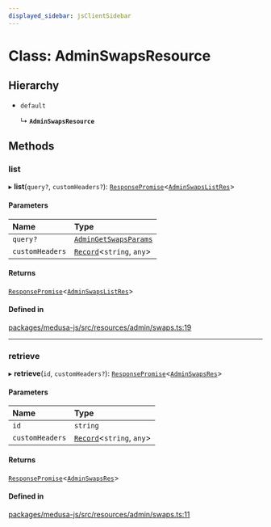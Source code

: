 ```yaml
---
displayed_sidebar: jsClientSidebar
---
```


# Class: AdminSwapsResource

## Hierarchy

- `default`

  ↳ **`AdminSwapsResource`**

## Methods

### list

▸ **list**(`query?`, `customHeaders?`): [`ResponsePromise`](../modules/internal-12.md#responsepromise)<[`AdminSwapsListRes`](../modules/internal-8.internal.md#adminswapslistres)\>

#### Parameters

| Name | Type |
| :------ | :------ |
| `query?` | [`AdminGetSwapsParams`](internal-8.internal.AdminGetSwapsParams.md) |
| `customHeaders` | [`Record`](../modules/internal.md#record)<`string`, `any`\> |

#### Returns

[`ResponsePromise`](../modules/internal-12.md#responsepromise)<[`AdminSwapsListRes`](../modules/internal-8.internal.md#adminswapslistres)\>

#### Defined in

[packages/medusa-js/src/resources/admin/swaps.ts:19](https://github.com/medusajs/medusa/blob/c4ac5e6959/packages/medusa-js/src/resources/admin/swaps.ts#L19)

___

### retrieve

▸ **retrieve**(`id`, `customHeaders?`): [`ResponsePromise`](../modules/internal-12.md#responsepromise)<[`AdminSwapsRes`](../modules/internal-8.internal.md#adminswapsres)\>

#### Parameters

| Name | Type |
| :------ | :------ |
| `id` | `string` |
| `customHeaders` | [`Record`](../modules/internal.md#record)<`string`, `any`\> |

#### Returns

[`ResponsePromise`](../modules/internal-12.md#responsepromise)<[`AdminSwapsRes`](../modules/internal-8.internal.md#adminswapsres)\>

#### Defined in

[packages/medusa-js/src/resources/admin/swaps.ts:11](https://github.com/medusajs/medusa/blob/c4ac5e6959/packages/medusa-js/src/resources/admin/swaps.ts#L11)
